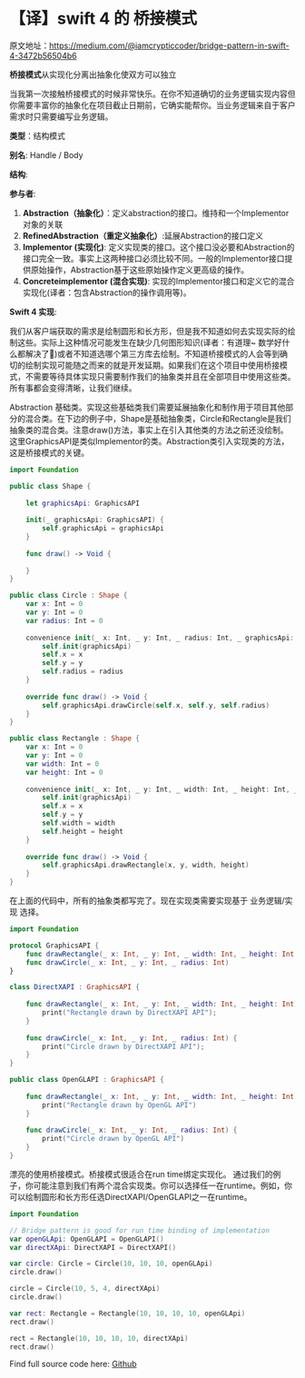# 【译】swift 4 的 桥接模式

原文地址：https://medium.com/@iamcrypticcoder/bridge-pattern-in-swift-4-3472b56504b6

**桥接模式**从实现化分离出抽象化使双方可以独立

当我第一次接触桥接模式的时候非常快乐。在你不知道确切的业务逻辑实现内容但你需要丰富你的抽象化在项目截止日期前，它确实能帮你。当业务逻辑来自于客户需求时只需要编写业务逻辑。



**类型**：结构模式

**别名**: Handle / Body

**结构**:



**参与者**:

1. **Abstraction（抽象化）**：定义abstraction的接口。维持和一个Implementor对象的关联
2. **RefinedAbstraction（重定义抽象化）**:延展Abstraction的接口定义
3. **Implementor (实现化)**: 定义实现类的接口。这个接口没必要和Abstraction的接口完全一致。事实上这两种接口必须比较不同。一般的Implementor接口提供原始操作，Abstraction基于这些原始操作定义更高级的操作。
4. **Concreteimplementor (混合实现)**: 实现的Implementor接口和定义它的混合实现化(译者：包含Abstraction的操作调用等)。



**Swift 4 实现**:

我们从客户端获取的需求是绘制圆形和长方形，但是我不知道如何去实现实际的绘制这些。实际上这种情况可能发生在缺少几何图形知识(译者：有道理~ 数学好什么都解决了🤣)或者不知道选哪个第三方库去绘制。不知道桥接模式的人会等到确切的绘制实现可能随之而来的就是开发延期。如果我们在这个项目中使用桥接模式，不需要等待具体实现只需要制作我们的抽象类并且在全部项目中使用这些类。所有事都会变得清晰，让我们继续。

Abstraction 基础类。实现这些基础类我们需要延展抽象化和制作用于项目其他部分的混合类。在下边的例子中，Shape是基础抽象类，Circle和Rectangle是我们抽象类的混合类。注意draw()方法，事实上在引入其他类的方法之前还没绘制。这里GraphicsAPI是类似Implementor的类。Abstraction类引入实现类的方法，这是桥接模式的关键。

```swift
import Foundation

public class Shape {
    
    let graphicsApi: GraphicsAPI
    
    init(_ graphicsApi: GraphicsAPI) {
        self.graphicsApi = graphicsApi
    }
    
    func draw() -> Void {
        
    }
}

public class Circle : Shape {
    var x: Int = 0
    var y: Int = 0
    var radius: Int = 0
    
    convenience init(_ x: Int, _ y: Int, _ radius: Int, _ graphicsApi: GraphicsAPI) {
        self.init(graphicsApi)
        self.x = x
        self.y = y
        self.radius = radius
    }
    
    override func draw() -> Void {
        self.graphicsApi.drawCircle(self.x, self.y, self.radius)
    }
}

public class Rectangle : Shape {
    var x: Int = 0
    var y: Int = 0
    var width: Int = 0
    var height: Int = 0
    
    convenience init(_ x: Int, _ y: Int, _ width: Int, _ height: Int, _ graphicsApi: GraphicsAPI) {
        self.init(graphicsApi)
        self.x = x
        self.y = y
        self.width = width
        self.height = height
    }
    
    override func draw() -> Void {
        self.graphicsApi.drawRectangle(x, y, width, height)
    }
}
```

在上面的代码中，所有的抽象类都写完了。现在实现类需要实现基于 业务逻辑/实现 选择。

```swift
import Foundation

protocol GraphicsAPI {
    func drawRectangle(_ x: Int, _ y: Int, _ width: Int, _ height: Int)
    func drawCircle(_ x: Int, _ y: Int, _ radius: Int)
}

class DirectXAPI : GraphicsAPI {
    
    func drawRectangle(_ x: Int, _ y: Int, _ width: Int, _ height: Int) {
        print("Rectangle drawn by DirectXAPI API");
    }
    
    func drawCircle(_ x: Int, _ y: Int, _ radius: Int) {
        print("Circle drawn by DirectXAPI API");
    }
}

public class OpenGLAPI : GraphicsAPI {
    
    func drawRectangle(_ x: Int, _ y: Int, _ width: Int, _ height: Int) {
        print("Rectangle drawn by OpenGL API")
    }
    
    func drawCircle(_ x: Int, _ y: Int, _ radius: Int) {
        print("Circle drawn by OpenGL API")
    }
}
```

漂亮的使用桥接模式。桥接模式很适合在run time绑定实现化。 通过我们的例子，你可能注意到我们有两个混合实现类。你可以选择任一在runtime。例如，你可以绘制圆形和长方形任选DirectXAPI/OpenGLAPI之一在runtime。



```swift
import Foundation

// Bridge pattern is good for run time binding of implementation
var openGLApi: OpenGLAPI = OpenGLAPI()
var directXApi: DirectXAPI = DirectXAPI()

var circle: Circle = Circle(10, 10, 10, openGLApi)
circle.draw()

circle = Circle(10, 5, 4, directXApi)
circle.draw()

var rect: Rectangle = Rectangle(10, 10, 10, 10, openGLApi)
rect.draw()

rect = Rectangle(10, 10, 10, 10, directXApi)
rect.draw()
```

Find full source code here: [Github](https://github.com/iamcrypticcoder/DesignPattern/tree/master/swift)

